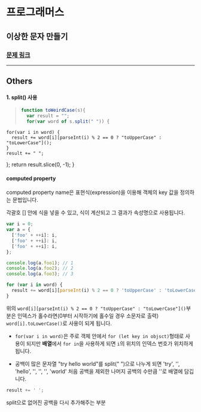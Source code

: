 # 프로그래머스

## 이상한 문자 만들기

### [문제 링크](https://programmers.co.kr/learn/courses/30/lessons/12930#)

---

## Others

#### 1. split() 사용

> ```js
> function toWeirdCase(s){
>   var result = "";
>   for(var word of s.split(" ")) {
> ```

    for(var i in word) {
      result += word[i][parseInt(i) % 2 == 0 ? "toUpperCase" : "toLowerCase"]();
    }
    result += " ";

};
return result.slice(0, -1);
}

#### computed property

computed property name은 표현식(expression)을 이용해 객체의 key 값을 정의하는 문법입니다.

각괄호 [] 안에 식을 넣을 수 있고, 식이 계산되고 그 결과가 속성명으로 사용됩니다.

```js
var i = 0;
var a = {
  ['foo' + ++i]: i,
  ['foo' + ++i]: i,
  ['foo' + ++i]: i,
};

console.log(a.foo1); // 1
console.log(a.foo2); // 2
console.log(a.foo3); // 3
```

```js
for (var i in word) {
  result += word[i][parseInt(i) % 2 == 0 ? 'toUpperCase' : 'toLowerCase']();
}
```

위의 `word[i][parseInt(i) % 2 == 0 ? "toUpperCase" : "toLowerCase"]()`부분은 인덱스가 홀수라면(0부터 시작하기에 홀수일 경우 소문자로 출력) `word[i].toLowerCase()`로 사용이 되게 됩니다.

- `for(var i in word)`은 주로 객체 안에서 `for (let key in objsct)`형태로 사용이 되지만 **배열**에서 `for in`을 사용하게 되면 `i`의 위치의 인덱스 번호가 위치하게 됩니다.

- 공백이 많은 문자열 "try hello world"를 split(" ")으로 나누게 되면 'try', '', 'hello', '', '', '', 'world' 처음 공백을 제외한 나머지 공백의 수만큼 ''로 배열에 담깁니다.

```js
result += ' ';
```

split으로 없어진 공백을 다시 추가해주는 부분
